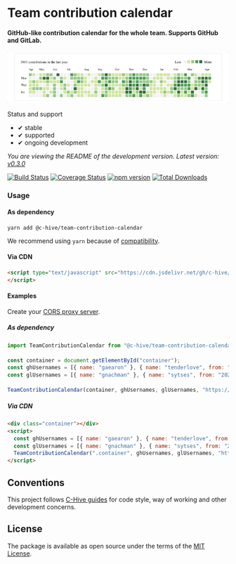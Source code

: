# Team contribution calendar

#### GitHub-like contribution calendar for the whole team. Supports GitHub and GitLab.

![](etc/preview.gif)

Status and support

- &#x2714; stable
- &#x2714; supported
- &#x2714; ongoing development

<!--- Version information -->
*You are viewing the README of the development version. Latest version: [v0.3.0](/../../tree/v0.3.0)*
<!--- Version information end -->

[![Build Status](https://github.com/c-hive/team-contribution-calendar/workflows/CI/badge.svg)](https://github.com/c-hive/team-contribution-calendar/actions)
[![Coverage Status](https://coveralls.io/repos/github/c-hive/team-contribution-calendar/badge.svg?branch=master)](https://coveralls.io/github/c-hive/team-contribution-calendar?branch=master)
[![npm version](https://badge.fury.io/js/%40c-hive%2Fteam-contribution-calendar.svg)](https://badge.fury.io/js/%40c-hive%2Fteam-contribution-calendar)
[![Total Downloads](https://img.shields.io/npm/dw/@c-hive/team-contribution-calendar.svg)](https://www.npmjs.com/package/@c-hive/team-contribution-calendar)

### Usage

#### As dependency

```
yarn add @c-hive/team-contribution-calendar
```

We recommend using `yarn` because of [compatibility](https://github.com/c-hive/team-contribution-calendar/issues/55).

#### Via CDN

```html
<script type="text/javascript" src="https://cdn.jsdelivr.net/gh/c-hive/team-contribution-calendar@0.2.0/dist/team-contribution-calendar.min.js">
</script>
```

#### Examples

Create your [CORS proxy server](https://github.com/Rob--W/cors-anywhere).

##### As dependency

```javascript
import TeamContributionCalendar from "@c-hive/team-contribution-calendar";

const container = document.getElementById("container");
const ghUsernames = [{ name: "gaearon" }, { name: "tenderlove", from: "2020-01-20" }, { name: "thisismydesign", from: "2020-01-20", to: "2020-03-20" }];
const glUsernames = [{ name: "gnachman" }, { name: "sytses", from: "2020-01-20" }];

TeamContributionCalendar(container, ghUsernames, glUsernames, "https://your-proxy-server.com/");
```

##### Via CDN

```html
<div class="container"></div>
<script>
  const ghUsernames = [{ name: "gaearon" }, { name: "tenderlove", from: "2020-01-20" }, { name: "thisismydesign", from: "2020-01-20", to: "2020-03-20" }];
  const glUsernames = [{ name: "gnachman" }, { name: "sytses", from: "2020-01-20" }, { name: "gomorizsolt", to: "2020-04-03" }];
  TeamContributionCalendar(".container", ghUsernames, glUsernames, "https://your-proxy-server.com/");
</script>
```

## Conventions

This project follows [C-Hive guides](https://github.com/c-hive/guides) for code style, way of working and other development concerns.

## License

The package is available as open source under the terms of the [MIT License](http://opensource.org/licenses/MIT).
